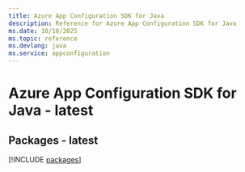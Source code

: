 ```yaml
---
title: Azure App Configuration SDK for Java
description: Reference for Azure App Configuration SDK for Java
ms.date: 10/10/2025
ms.topic: reference
ms.devlang: java
ms.service: appconfiguration
---
```

# Azure App Configuration SDK for Java - latest
## Packages - latest
[!INCLUDE [packages](app-configuration-index.md)]